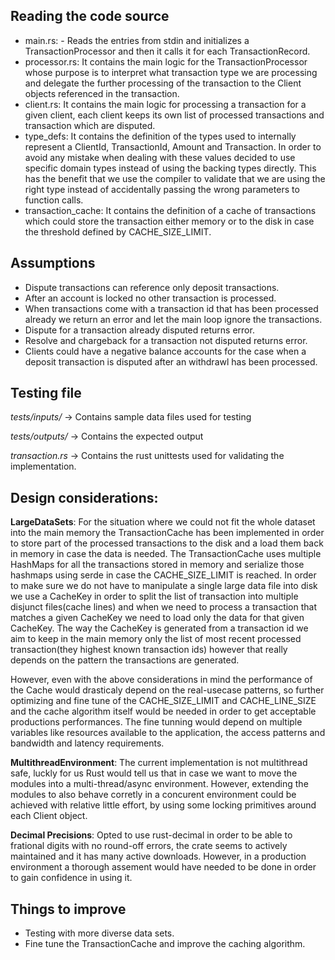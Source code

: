 ## Reading the code source
- main.rs: - Reads the entries from stdin and initializes a TransactionProcessor and then it calls
  it for each TransactionRecord.
- processor.rs: It contains the main logic for the TransactionProcessor whose purpose is to interpret
  what transaction type we are processing and delegate the further processing of the transaction 
  to the Client objects referenced in the transaction.
- client.rs: It contains the main logic for processing a transaction for a given client, each client 
  keeps its own list of processed transactions and transaction which are disputed. 
- type_defs: It contains the definition of the types used to internally represent a ClientId, TransactionId, 
   Amount and Transaction. In order to avoid any mistake when dealing with these values decided to use specific
   domain types instead of using the backing types directly. This has the benefit that we use the compiler to validate
   that we are using the right type instead of accidentally passing the wrong parameters to function calls.
- transaction_cache: It contains the definition of a cache of transactions which could store the transaction either
  memory or to the disk in  case the threshold defined by CACHE_SIZE_LIMIT.

## Assumptions 
- Dispute transactions can reference only deposit transactions.
- After an account is locked no other transaction is processed.
- When transactions come with a transaction id that has been processed already we return an error and let 
  the main loop ignore the transactions.
- Dispute for a transaction already disputed returns error.
- Resolve and chargeback for a transaction not disputed returns error.
- Clients could have a negative balance accounts for the case when a deposit transaction is disputed after an 
  withdrawl has been processed.

## Testing file
  *tests/inputs/* -> Contains sample data files used for testing

  *tests/outputs/* -> Contains the expected output

  *transaction.rs* -> Contains the rust unittests used for validating the implementation.

## Design considerations:
**LargeDataSets**: For the situation where  we could not fit the whole dataset into the main memory the TransactionCache has been implemented in order to store part of the processed transactions to the disk and a load them back in memory in case the data is needed. The TransactionCache uses multiple HashMaps for all the transactions stored in memory and serialize those hashmaps using
serde in case the CACHE_SIZE_LIMIT is reached. In order to make sure we do not have to manipulate a single large data file into disk we use a CacheKey in order to split the list of transaction into multiple disjunct files(cache lines) and when we need to process a transaction that matches a given CacheKey we need to load only the data for that given CacheKey. The way the CacheKey 
is generated from a transaction id we aim to keep in the main memory only the list of most recent processed transaction(they highest known transaction ids) however that really depends on the pattern the transactions are generated.

However, even with the above considerations in mind the performance of the Cache would drasticaly depend on the real-usecase patterns, so further optimizing and fine tune of the CACHE_SIZE_LIMIT and CACHE_LINE_SIZE and the cache algorithm itself would be needed in order to get acceptable productions performances. The fine tunning would depend on multiple variables like resources available to the application, the access patterns and bandwidth and latency requirements.

**MultithreadEnvironment**: The current implementation is not multithread safe, luckly for us Rust would tell us that in case 
we want to move the modules into a multi-thread/async environment. However, extending the modules to also behave corretly in a concurent environment could be achieved with relative little effort, by using some locking primitives around each Client object.

**Decimal Precisions**: Opted to use rust-decimal in order to be able to frational digits with no round-off errors, the crate seems to 
actively maintained and it has many active downloads. However, in a production environment a thorough assement would have needed to 
be done in order to gain confidence in using it. 

## Things to improve
- Testing with more diverse data sets.
- Fine tune the TransactionCache and improve the caching algorithm.
